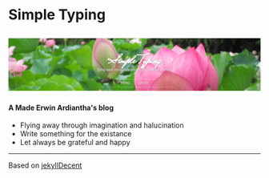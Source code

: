 # Simple Typing
![Simple Typing](https://github.com/igmerwina/igmerwina.github.io/blob/master/assets/site.PNG)
---
#### A Made Erwin Ardiantha's blog

- Flying away through imagination and halucination
- Write something for the existance
- Let always be grateful and happy

---

Based on [jekyllDecent](https://github.com/jwillmer/jekyllDecent)
